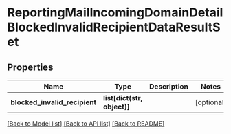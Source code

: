 # ReportingMailIncomingDomainDetailBlockedInvalidRecipientDataResultSet

## Properties
Name | Type | Description | Notes
------------ | ------------- | ------------- | -------------
**blocked_invalid_recipient** | **list[dict(str, object)]** |  | [optional] 

[[Back to Model list]](../README.md#documentation-for-models) [[Back to API list]](../README.md#documentation-for-api-endpoints) [[Back to README]](../README.md)


